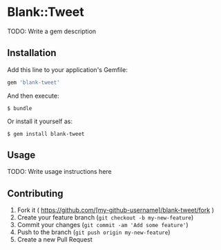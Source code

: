 # Blank::Tweet

TODO: Write a gem description

## Installation

Add this line to your application's Gemfile:

```ruby
gem 'blank-tweet'
```

And then execute:

    $ bundle

Or install it yourself as:

    $ gem install blank-tweet

## Usage

TODO: Write usage instructions here

## Contributing

1. Fork it ( https://github.com/[my-github-username]/blank-tweet/fork )
2. Create your feature branch (`git checkout -b my-new-feature`)
3. Commit your changes (`git commit -am 'Add some feature'`)
4. Push to the branch (`git push origin my-new-feature`)
5. Create a new Pull Request

